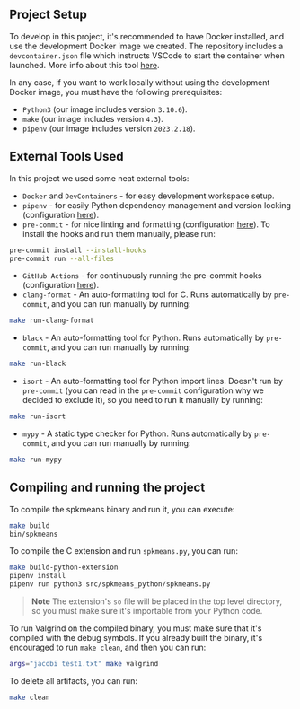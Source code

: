 ## Project Setup
To develop in this project, it's recommended to have Docker installed, and use the development Docker image we created.
The repository includes a `devcontainer.json` file which instructs VSCode to start the container when launched.
More info about this tool [here](https://code.visualstudio.com/docs/devcontainers/containers).

In any case, if you want to work locally without using the development Docker image, you must have the following prerequisites:
- `Python3` (our image includes version `3.10.6`).
- `make` (our image includes version `4.3`).
- `pipenv` (our image includes version `2023.2.18`).

## External Tools Used
In this project we used some neat external tools:
- `Docker` and `DevContainers` - for easy development workspace setup.
- `pipenv` - for easily Python dependency management and version locking (configuration [here](Pipfile)).
- `pre-commit` - for nice linting and formatting (configuration [here](.pre-commit-config.yaml)). To install the hooks and run them manually, please run:
```bash
pre-commit install --install-hooks
pre-commit run --all-files
```
- `GitHub Actions` - for continuously running the pre-commit hooks (configuration [here](.github/workflows/pre-commit.yaml)).
- `clang-format` - An auto-formatting tool for C. Runs automatically by `pre-commit`, and you can run manually by running:
```bash
make run-clang-format
```
- `black` - An auto-formatting tool for Python. Runs automatically by `pre-commit`, and you can run manually by running:
```bash
make run-black
```
- `isort` - An auto-formatting tool for Python import lines. Doesn't run by `pre-commit` (you can read in the `pre-commit` configuration why we decided to exclude it), so you need to run it manually by running:
```bash
make run-isort
```
- `mypy` - A static type checker for Python. Runs automatically by `pre-commit`, and you can run manually by running:
```bash
make run-mypy
```

## Compiling and running the project
To compile the spkmeans binary and run it, you can execute:
```bash
make build
bin/spkmeans
```

To compile the C extension and run `spkmeans.py`, you can run:
```bash
make build-python-extension
pipenv install
pipenv run python3 src/spkmeans_python/spkmeans.py
```

> **Note**
> The extension's `so` file will be placed in the top level directory, so you must make sure it's importable from your Python code.

To run Valgrind on the compiled binary, you must make sure that it's compiled with the debug symbols. If you already built the binary, it's encouraged to run `make clean`, and then you can run:
```bash
args="jacobi test1.txt" make valgrind
```

To delete all artifacts, you can run:
```bash
make clean
```
